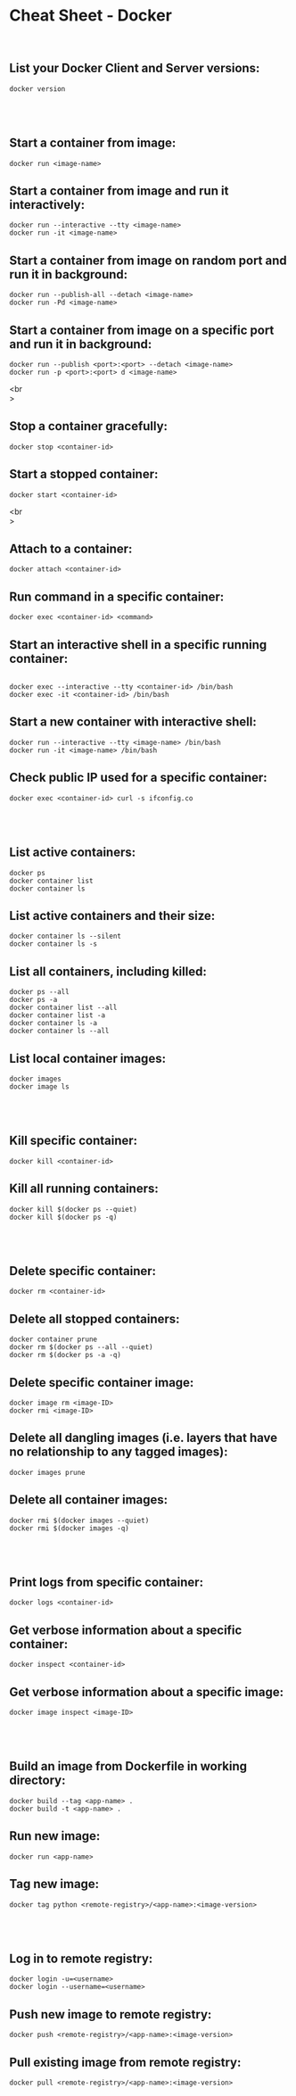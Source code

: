 # Cheat Sheet - Docker

<br>

## List your Docker Client and Server versions:
```shell
docker version
```

<br><br>

## Start a container from image:
```shell
docker run <image-name>
```

## Start a container from image and run it interactively:
```shell
docker run --interactive --tty <image-name>
docker run -it <image-name>
```

## Start a container from image on random port and run it in background:
```shell
docker run --publish-all --detach <image-name>
docker run -Pd <image-name>
```

## Start a container from image on a specific port and run it in background:
```shell
docker run --publish <port>:<port> --detach <image-name>
docker run -p <port>:<port> d <image-name>
```

<br<br>>

## Stop a container gracefully:
```shell
docker stop <container-id>
```

## Start a stopped container:
```shell
docker start <container-id>
```

<br<br>>

## Attach to a container:
```shell
docker attach <container-id>
```

## Run command in a specific container:
```shell
docker exec <container-id> <command>
```

## Start an interactive shell in a specific running container:
```shell

docker exec --interactive --tty <container-id> /bin/bash
docker exec -it <container-id> /bin/bash
```

## Start a new container with interactive shell:
```shell
docker run --interactive --tty <image-name> /bin/bash
docker run -it <image-name> /bin/bash
```

## Check public IP used for a specific container:
```shell
docker exec <container-id> curl -s ifconfig.co
```

<br><br>

## List active containers:
```shell
docker ps
docker container list
docker container ls
```

## List active containers and their size:
```shell
docker container ls --silent
docker container ls -s
```

## List all containers, including killed:
```shell
docker ps --all
docker ps -a
docker container list --all
docker container list -a
docker container ls -a
docker container ls --all
```

## List local container images:
```shell
docker images
docker image ls
```

<br><br>

## Kill specific container:
```shell
docker kill <container-id>
```

## Kill all running containers:
```shell
docker kill $(docker ps --quiet)
docker kill $(docker ps -q)
```

<br><br>

## Delete specific container:
```shell
docker rm <container-id>
```

## Delete all stopped containers:
```shell
docker container prune
docker rm $(docker ps --all --quiet)
docker rm $(docker ps -a -q)
```

## Delete specific container image:
```shell
docker image rm <image-ID>
docker rmi <image-ID>
```

## Delete all dangling images (i.e. layers that have no relationship to any tagged images):
```shell
docker images prune
```

## Delete all container images:
```shell
docker rmi $(docker images --quiet)
docker rmi $(docker images -q)
```

<br><br>

## Print logs from specific container:
```shell
docker logs <container-id>
```

## Get verbose information about a specific container:
```shell
docker inspect <container-id>
```

## Get verbose information about a specific image:
```shell
docker image inspect <image-ID>
```

<br><br>

## Build an image from Dockerfile in working directory:
```shell
docker build --tag <app-name> .
docker build -t <app-name> .
```

## Run new image:
```shell
docker run <app-name>
```

## Tag new image:
```shell
docker tag python <remote-registry>/<app-name>:<image-version>
```

<br><br>

## Log in to remote registry:
```shell
docker login -u=<username>
docker login --username=<username>
```

## Push new image to remote registry:
```shell
docker push <remote-registry>/<app-name>:<image-version>
```

## Pull existing image from remote registry:
```shell
docker pull <remote-registry>/<app-name>:<image-version>
```